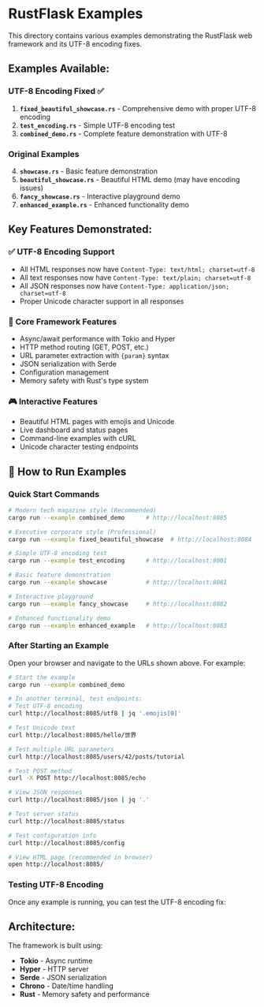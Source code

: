 # RustFlask Examples

This directory contains various examples demonstrating the RustFlask web framework and its UTF-8 encoding fixes.

## Examples Available:

### UTF-8 Encoding Fixed ✅
1. **`fixed_beautiful_showcase.rs`** - Comprehensive demo with proper UTF-8 encoding
2. **`test_encoding.rs`** - Simple UTF-8 encoding test
3. **`combined_demo.rs`** - Complete feature demonstration with UTF-8

### Original Examples
4. **`showcase.rs`** - Basic feature demonstration
5. **`beautiful_showcase.rs`** - Beautiful HTML demo (may have encoding issues)
6. **`fancy_showcase.rs`** - Interactive playground demo
7. **`enhanced_example.rs`** - Enhanced functionality demo

## Key Features Demonstrated:

### ✅ UTF-8 Encoding Support
- All HTML responses now have `Content-Type: text/html; charset=utf-8`
- All text responses now have `Content-Type: text/plain; charset=utf-8`  
- All JSON responses now have `Content-Type: application/json; charset=utf-8`
- Proper Unicode character support in all responses

### 🌟 Core Framework Features
- Async/await performance with Tokio and Hyper
- HTTP method routing (GET, POST, etc.)
- URL parameter extraction with `{param}` syntax
- JSON serialization with Serde
- Configuration management
- Memory safety with Rust's type system

### 🎮 Interactive Features
- Beautiful HTML pages with emojis and Unicode
- Live dashboard and status pages
- Command-line examples with cURL
- Unicode character testing endpoints

## 🚀 How to Run Examples

### Quick Start Commands

```bash
# Modern tech magazine style (Recommended)
cargo run --example combined_demo      # http://localhost:8085

# Executive corporate style (Professional)
cargo run --example fixed_beautiful_showcase  # http://localhost:8084

# Simple UTF-8 encoding test
cargo run --example test_encoding      # http://localhost:8001

# Basic feature demonstration
cargo run --example showcase           # http://localhost:8081

# Interactive playground
cargo run --example fancy_showcase     # http://localhost:8082

# Enhanced functionality demo
cargo run --example enhanced_example   # http://localhost:8083
```

### After Starting an Example

Open your browser and navigate to the URLs shown above. For example:

```bash
# Start the example
cargo run --example combined_demo

# In another terminal, test endpoints:
# Test UTF-8 encoding
curl http://localhost:8085/utf8 | jq '.emojis[0]'

# Test Unicode text
curl http://localhost:8085/hello/世界

# Test multiple URL parameters
curl http://localhost:8085/users/42/posts/tutorial

# Test POST method
curl -X POST http://localhost:8085/echo

# View JSON responses
curl http://localhost:8085/json | jq '.'

# Test server status
curl http://localhost:8085/status

# Test configuration info
curl http://localhost:8085/config

# View HTML page (recommended in browser)
open http://localhost:8085/
```

### Testing UTF-8 Encoding
Once any example is running, you can test the UTF-8 encoding fix:

## Architecture:

The framework is built using:
- **Tokio** - Async runtime
- **Hyper** - HTTP server
- **Serde** - JSON serialization
- **Chrono** - Date/time handling
- **Rust** - Memory safety and performance